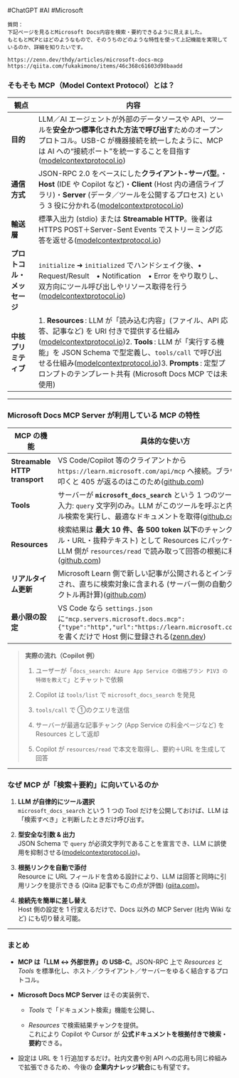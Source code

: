 #ChatGPT #AI #Microsoft 

```
質問：
下記ページを見るとMicrosoft Docs内容を検索・要約できるように見えました。
もともとMCPとはどのようなもので、そのうちのどのような特性を使って上記機能を実現しているのか、詳細を知りたいです。

https://zenn.dev/thdy/articles/microsoft-docs-mcp
https://qiita.com/fukakimono/items/46c368c61603d98baadd
```

### そもそも MCP（Model Context Protocol）とは？

|観点|内容|
|---|---|
|**目的**|LLM／AI エージェントが外部のデータソースや API、ツールを**安全かつ標準化された方法で呼び出す**ためのオープンプロトコル。USB-C が機器接続を統一したように、MCP は AI への“接続ポート”を統一することを目指す([modelcontextprotocol.io](https://modelcontextprotocol.io/introduction "Introduction - Model Context Protocol"))|
|**通信方式**|JSON-RPC 2.0 をベースにした**クライアント-サーバ型**。・**Host** (IDE や Copilot など)・**Client** (Host 内の通信ライブラリ)・**Server** (データ／ツールを公開するプロセス) という 3 役に分かれる([modelcontextprotocol.io](https://modelcontextprotocol.io/docs/concepts/architecture "Core architecture - Model Context Protocol"))|
|**輸送層**|標準入出力 (stdio) または **Streamable HTTP**。後者は HTTPS POST＋Server-Sent Events でストリーミング応答を返せる([modelcontextprotocol.io](https://modelcontextprotocol.io/docs/concepts/architecture "Core architecture - Model Context Protocol"))|
|**プロトコル・メッセージ**|`initialize` ➜ `initialized` でハンドシェイク後、• Request/Result • Notification • Error をやり取りし、双方向にツール呼び出しやリソース取得を行う([modelcontextprotocol.io](https://modelcontextprotocol.io/docs/concepts/architecture "Core architecture - Model Context Protocol"))|
|**中核プリミティブ**|1. **Resources** : LLM が「読み込む内容」(ファイル、API 応答、記事など) を URI 付きで提供する仕組み([modelcontextprotocol.io](https://modelcontextprotocol.io/docs/concepts/resources "Resources - Model Context Protocol"))2. **Tools** : LLM が「実行する機能」を JSON Schema で型定義し、`tools/call` で呼び出せる仕組み([modelcontextprotocol.io](https://modelcontextprotocol.io/docs/concepts/tools "Tools - Model Context Protocol"))3. **Prompts** : 定型プロンプトのテンプレート共有 (Microsoft Docs MCP では未使用)|

---

### Microsoft Docs MCP Server が利用している MCP の特性

|MCP の機能|具体的な使い方|
|---|---|
|**Streamable HTTP transport**|VS Code/Copilot 等のクライアントから `https://learn.microsoft.com/api/mcp` へ接続。ブラウザから直接叩くと 405 が返るのはこのため([github.com](https://github.com/MicrosoftDocs/mcp "GitHub - MicrosoftDocs/mcp"))|
|**Tools**|サーバーが **`microsoft_docs_search`** という 1 つのツールを公開。入力: `query` 文字列のみ。LLM がこのツールを呼ぶと内部でベクトル検索を実行し、最適なドキュメントを取得([github.com](https://github.com/MicrosoftDocs/mcp "GitHub - MicrosoftDocs/mcp"))|
|**Resources**|検索結果は **最大 10 件、各 500 token 以下**のチャンク (タイトル・URL・抜粋テキスト) として Resources にパッケージされ、LLM 側が `resources/read` で読み取って回答の根拠に利用([github.com](https://github.com/MicrosoftDocs/mcp "GitHub - MicrosoftDocs/mcp"))|
|**リアルタイム更新**|Microsoft Learn 側で新しい記事が公開されるとインデクスが更新され、直ちに検索対象に含まれる (サーバー側の自動クローラ＋ベクトル再計算)([github.com](https://github.com/MicrosoftDocs/mcp "GitHub - MicrosoftDocs/mcp"))|
|**最小限の設定**|VS Code なら `settings.json` に`"mcp.servers.microsoft.docs.mcp": {"type":"http","url":"https://learn.microsoft.com/api/mcp"}` を書くだけで Host 側に登録される([zenn.dev](https://zenn.dev/thdy/articles/microsoft-docs-mcp "Microsoft Docs 公式 MCP サーバーを使って Microsoft のドキュメントを読みやすくする"))|

> **実際の流れ（Copilot 例）**
> 
> 1. ユーザーが「`docs_search: Azure App Service の価格プラン P1V3 の特徴を教えて`」とチャットで依頼
>     
> 2. Copilot は `tools/list` で `microsoft_docs_search` を発見
>     
> 3. `tools/call` で ①のクエリを送信
>     
> 4. サーバーが最適な記事チャンク (App Service の料金ページなど) を Resources として返却
>     
> 5. Copilot が `resources/read` で本文を取得し、要約＋URL を生成して回答
>     

---

### なぜ MCP が「検索＋要約」に向いているのか

1. **LLM が自律的にツール選択**  
    `microsoft_docs_search` という 1 つの Tool だけを公開しておけば、LLM は「検索すべき」と判断したときだけ呼び出す。
    
2. **型安全な引数 & 出力**  
    JSON Schema で `query` が必須文字列であることを宣言でき、LLM に誤使用を抑制させる([modelcontextprotocol.io](https://modelcontextprotocol.io/docs/concepts/tools "Tools - Model Context Protocol"))。
    
3. **根拠リンクを自動で添付**  
    Resource に URL フィールドを含める設計により、LLM は回答と同時に引用リンクを提示できる (Qiita 記事でもこの点が評価) ([qiita.com](https://qiita.com/fukakimono/items/46c368c61603d98baadd "〖超簡単〗MicrosoftDocsのMCPを使ってみる #Azure - Qiita"))。
    
4. **接続先を簡単に差し替え**  
    Host 側の設定を 1 行変えるだけで、Docs 以外の MCP Server (社内 Wiki など) にも切り替え可能。
    

---

### まとめ

- **MCP は「LLM ↔ 外部世界」の USB-C**。JSON-RPC 上で _Resources_ と _Tools_ を標準化し、ホスト／クライアント／サーバーをゆるく結合するプロトコル。
    
- **Microsoft Docs MCP Server** はその実装例で、
    
    - _Tools_ で「ドキュメント検索」機能を公開し、
        
    - _Resources_ で検索結果チャンクを提供。  
        これにより Copilot や Cursor が **公式ドキュメントを根拠付きで検索・要約**できる。
        
- 設定は URL を 1 行追加するだけ。社内文書や別 API への応用も同じ枠組みで拡張できるため、今後の **企業内ナレッジ統合**にも有望です。